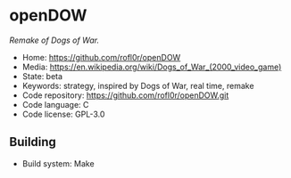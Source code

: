 # openDOW

_Remake of Dogs of War._

- Home: https://github.com/rofl0r/openDOW
- Media: https://en.wikipedia.org/wiki/Dogs_of_War_(2000_video_game)
- State: beta
- Keywords: strategy, inspired by Dogs of War, real time, remake
- Code repository: https://github.com/rofl0r/openDOW.git
- Code language: C
- Code license: GPL-3.0

## Building

- Build system: Make